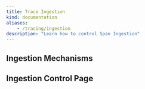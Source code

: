 ```yaml
---
title: Trace Ingestion
kind: documentation
aliases:
    - /tracing/ingestion
description: "Learn how to control Span Ingestion"
---
```


## Ingestion Mechanisms

## Ingestion Control Page
